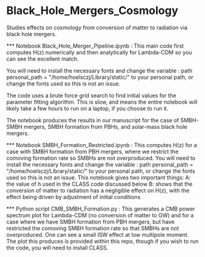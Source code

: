 # Black_Hole_Mergers_Cosmology
Studies effects on cosmology from conversion of matter to radiation via black hole mergers.



*** Notebook Black_Hole_Merger_Pipeline.ipynb : 
This main code first computes H(z) numerically and then analytically for Lambda-CDM so you can see the excellent match. 

You will need to install the necessary fonts and change the variable : path personal_path = "/home/hoelsczj/Library/static/" to your personal path,
or change the fonts used so this is not an issue. 

The code uses a brute force grid search to find initial values for the parameter fitting algorithm. This is slow, and means the entire notebook will likely
take a few hours to run on a laptop, if you choose to run it. 

The notebook produces the results in our manuscript for the case of SMBH-SMBH mergers, SMBH formation from PBHs, and solar-mass black hole mergers. 



*** Notebook SMBH_Formation_Restricted.ipynb : 
This computes H(z) for a case with SMBH formation from PBH mergers, where we restrict the comoving formation rate so SMBHs are not overproduced. 
You will need to install the necessary fonts and change the variable : path personal_path = "/home/hoelsczj/Library/static/" to your personal path,
or change the fonts used so this is not an issue. 
This notebook gives two important things:
A: the value of h used in the CLASS code discussed below
B: shows that the conversion of matter to radiation has a negligible effect on H(z), with the effect being driven by adjustment of initial conditions 



*** Python script CMB_SMBH_Formation.py : 
This generates a CMB power spectrum plot for Lambda-CDM (no conversion of matter to GW) and for a case where we have SMBH formation from PBH mergers, but have
restricted the comoving SMBH formation rate so that SMBHs are not overproduced. One can see a small ISW effect at low multipole moment. The plot this produces
is provided within this repo, though if you wish to run the code, you will need to install CLASS. 
